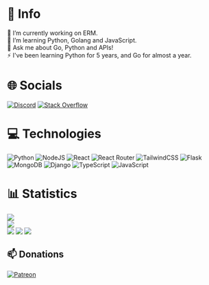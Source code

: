 # 💫 Info
🔭 I’m currently working on ERM.<br>🌱 I’m learning Python, Golang and JavaScript. <br>💬 Ask me about Go, Python and APIs!<br>⚡ I've been learning Python for 5 years, and Go for almost a year.


# 🌐 Socials
[![Discord](https://img.shields.io/badge/Discord-%237289DA.svg?logo=discord&logoColor=white)](htttps://discord.com/users/1165311055728226444) [![Stack Overflow](https://img.shields.io/badge/-Stackoverflow-FE7A16?logo=stack-overflow&logoColor=white)](https://stackoverflow.com/users/14820205)

# 💻 Technologies
![Python](https://img.shields.io/badge/python-3670A0?style=for-the-badge&logo=python&logoColor=ffdd54) ![NodeJS](https://img.shields.io/badge/node.js-6DA55F?style=for-the-badge&logo=node.js&logoColor=white) ![React](https://img.shields.io/badge/react-%2320232a.svg?style=for-the-badge&logo=react&logoColor=%2361DAFB) ![React Router](https://img.shields.io/badge/React_Router-CA4245?style=for-the-badge&logo=react-router&logoColor=white) ![TailwindCSS](https://img.shields.io/badge/tailwindcss-%2338B2AC.svg?style=for-the-badge&logo=tailwind-css&logoColor=white) ![Flask](https://img.shields.io/badge/flask-%23000.svg?style=for-the-badge&logo=flask&logoColor=white) ![MongoDB](https://img.shields.io/badge/MongoDB-%234ea94b.svg?style=for-the-badge&logo=mongodb&logoColor=white) ![Django](https://img.shields.io/badge/django-%23092E20.svg?style=for-the-badge&logo=django&logoColor=white) ![TypeScript](https://img.shields.io/badge/typescript-%23007ACC.svg?style=for-the-badge&logo=typescript&logoColor=white) ![JavaScript](https://img.shields.io/badge/javascript-%23323330.svg?style=for-the-badge&logo=javascript&logoColor=%23F7DF1E)

# 📊 Statistics
![](https://github-readme-stats.vercel.app/api?username=MikeyUsersREC&theme=onedark&hide_border=false&include_all_commits=true&count_private=true)<br/>
![](https://github-readme-streak-stats.herokuapp.com/?user=MikeyUsersREC&theme=onedark&hide_border=false)<br/>
![](https://github-readme-stats.vercel.app/api/top-langs/?username=MikeyUsersREC&theme=onedark&hide_border=false&include_all_commits=true&count_private=true&layout=compact)
![](https://github-profile-trophy.vercel.app/?username=MikeyUsersREC&theme=dracula&no-frame=false&no-bg=true&margin-w=4)
[![](https://visitcount.itsvg.in/api?id=mikeyusersrec&label=Profile%20Views&color=12&icon=2&pretty=false)](https://visitcount.itsvg.in)


## 📫 Donations
[![Patreon](https://img.shields.io/badge/Patreon-F96854?style=for-the-badge&logo=patreon&logoColor=white)](https://patreon.com/ermbot) 



  
